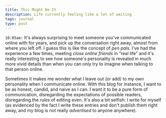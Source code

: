 ```yaml
---
title: This Might Be It
description: Life currently feeling like a lot of waiting
tags: journal
type: post
---
```


`10:05am:` It's always surprising to meet someone you've communicated online with for years, and pick up the conversation right away, almost from where you left off. I guess this is like the concept of _pen pals_. I've had the experience a few times, meeting _close online friends_ in “real life” and it's really interesting to see how someone's personality is revealed in much more vivid details than when you can only try to imagine when talking to that person online.

Sometimes it makes me wonder what I leave out (or add) to my own personality when I communicate online. With this blog for instance, I want to be as honest, candid, and naive as I can. I want it to be a pure form of communication, disregarding the expectations of possible readers, disregarding the _rules_ of editing even. It's also a bit selfish: I write for myself (as evidenced by the fact I write these entries and don't publish them right away, and my blog is not really _advertised_ to anyone anywhere).
